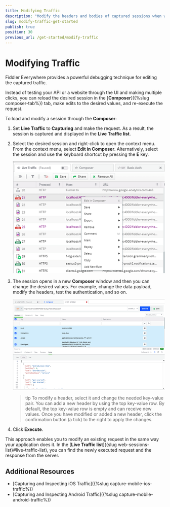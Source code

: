 ```yaml
---
title: Modifying Traffic
description: "Modify the headers and bodies of captured sessions when working with the Telerik Fiddler Everywhere web-debugging HTTP client proxy."
slug: modify-traffic-get-started
publish: true
position: 30
previous_url: /get-started/modify-traffic
---
```


# Modifying Traffic

Fiddler Everywhere provides a powerful debugging technique for editing the captured traffic.

Instead of testing your API or a website through the UI and making multiple clicks, you can reload the desired session in the [**Composer**]({%slug composer-tab%}) tab, make edits to the desired values, and re-execute the request.

To load and modify a session through the **Composer**:

1. Set **Live Traffic** to **Capturing** and make the request. As a result, the session is captured and displayed in the **Live Traffic list**.
1. Select the desired session and right-click to open the context menu. From the context menu, select **Edit in Composer**. Alternatively, select the session and use the keyboard shortcut by pressing the **E** key.

    ![Edit in Composer](../../images/composer/edit-in-composer.png)
1. The session opens in a new **Composer** window and then you can change the desired values. For example, change the data payload, modify the headers, test the authentication, and so on.

    ![Change the loaded request values in new Composer windows](../../images/composer/edit-in-composer-002.png)

    >tip To modify a header, select it and change the needed key-value pair. You can add a new header by using the top key-value row. By default, the top key-value row is empty and can receive new values. Once you have modified or added a new header, click the confirmation button (a tick) to the right to apply the changes.
1. Click **Execute**.

This approach enables you to modify an existing request in the same way your application does it. In the [**Live Traffic list**]({slug web-sessions-list}#live-traffic-list), you can find the newly executed request and the response from the server.

## Additional Resources

- [Capturing and Inspecting iOS Traffic]({%slug capture-mobile-ios-traffic%})
- [Capturing and Inspecting Android Traffic]({%slug capture-mobile-android-traffic%})
